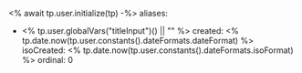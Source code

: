 <% await tp.user.initialize(tp) -%>
aliases: 
- <% tp.user.globalVars("titleInput")() || "" %>
created: <% tp.date.now(tp.user.constants().dateFormats.dateFormat) %>
isoCreated: <% tp.date.now(tp.user.constants().dateFormats.isoFormat) %>
ordinal: 0
